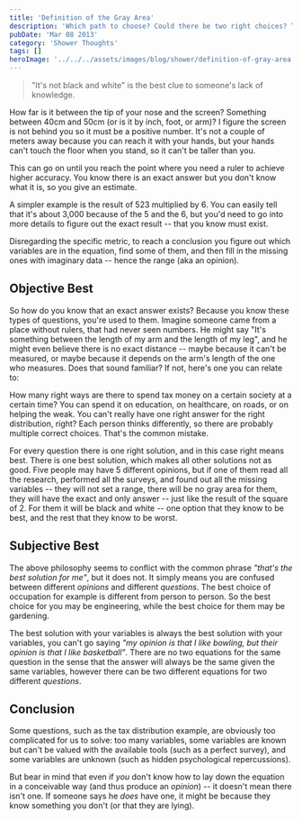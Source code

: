 ```yaml
---
title: 'Definition of the Gray Area'
description: 'Which path to choose? Could there be two right choices? The often used "gray area" defined.'
pubDate: 'Mar 08 2013'
category: 'Shower Thoughts'
tags: []
heroImage: '../../../assets/images/blog/shower/definition-of-gray-area.webp'
---
```


> "It's not black and white" is the best clue to someone's lack of knowledge.

How far is it between the tip of your nose and the screen? Something between 40cm and 50cm (or is it by inch, foot, or arm)? I figure the screen is not behind you so it must be a positive number.
It's not a couple of meters away because you can reach it with your hands, but your hands can't touch the floor when you stand, so it can't be taller than you.

This can go on until you reach the point where you need a ruler to achieve higher accuracy.
You know there is an exact answer but you don't know what it is, so you give an estimate.

A simpler example is the result of 523 multiplied by 6.
You can easily tell that it's about 3,000 because of the 5 and the 6, but you'd need to go into more details to figure out the exact result -- that you know must exist.

Disregarding the specific metric, to reach a conclusion you figure out which variables are in the equation, find some of them, and then fill in the missing ones with imaginary data -- hence the range (aka an opinion).

## Objective Best

So how do you know that an exact answer exists? Because you know these types of questions, you're used to them.
Imagine someone came from a place without rulers, that had never seen numbers.
He might say "It's something between the length of my arm and the length of my leg", and he might even believe there is no exact distance -- maybe because it can't be measured, or maybe because it depends on the arm's length of the one who measures.
Does that sound familiar? If not, here's one you can relate to:

How many right ways are there to spend tax money on a certain society at a certain time? You can spend it on education, on healthcare, on roads, or on helping the weak.
You can't really have one right answer for the right distribution, right? Each person thinks differently, so there are probably multiple correct choices.
That's the common mistake.

For every question there is one right solution, and in this case right means best.
There is one best solution, which makes all other solutions not as good.
Five people may have 5 different opinions, but if one of them read all the research, performed all the surveys, and found out all the missing variables -- they will not set a range, there will be no gray area for them, they will have the exact and only answer -- just like the result of the square of 2.
For them it will be black and white -- one option that they know to be best, and the rest that they know to be worst.

## Subjective Best

The above philosophy seems to conflict with the common phrase *"that's the best solution for me"*, but it does not.
It simply means you are confused between different *opinions* and different *questions*.
The best choice of occupation for example is different from person to person.
So the best choice for you may be engineering, while the best choice for them may be gardening.

The best solution with your variables is always the best solution with your variables, you can't go saying *"my opinion is that I like bowling, but their opinion is that I like basketball"*.
There are no two equations for the same question in the sense that the answer will always be the same given the same variables, however there can be two different equations for two different *questions*.

## Conclusion

Some questions, such as the tax distribution example, are obviously too complicated for us to solve: too many variables, some variables are known but can't be valued with the available tools (such as a perfect survey), and some variables are unknown (such as hidden psychological repercussions).

But bear in mind that even if *you* don't know how to lay down the equation in a conceivable way (and thus produce an *opinion*) -- it doesn't mean there isn't one.
If someone says he *does* have one, it might be because they know something you don't (or that they are lying).
